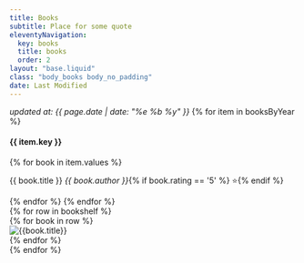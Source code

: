 ```yaml
---
title: Books
subtitle: Place for some quote
eleventyNavigation:
  key: books
  title: books
  order: 2
layout: "base.liquid"
class: "body_books body_no_padding"
date: Last Modified
---
```


<div class="flex">
  <div class="col padding">
    <i>updated at: {{ page.date | date: "%e %b %y" }}</i>
    {% for item in booksByYear %}
    <h4>{{ item.key }}</h4>
    {% for book in item.values %}
    <p>{{ book.title }} <i class="book-author">{{ book.author }}</i>{% if book.rating == '5' %} ⭐️{% endif %}</p>
    {% endfor %}
    {% endfor %}
  </div>

  <div class="col padding">
    <div class="books-container">{% for row in bookshelf %}
      <div class="books-row-polka"></div>
      <div class="books-row-left"></div>
      <div class="books-row-right"></div>
      <div class="books-row-background"></div>
      <div class="books-row-corner-left-bottom"></div>
      <div class="books-row-corner-right-bottom"></div>
      <div class="books-row">{% for book in row %}
      <div class="books-item-container">
      <img src="/images/books/{{book.image}}" alt="{{book.title}}" style="height: calc({{book.height}} * 300px / 10)" class="books-item" />
      </div>{% endfor %}</div>{% endfor %}
    </div>
  </div>
</div>
